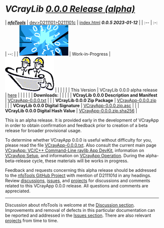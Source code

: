 <!-- index.md 0.0.5                 UTF-8                          2023-01-12
     ----1----|----2----|----3----|----4----|----5----|----6----|----7----|--*

                     VCRAYAPP 0.0.0 RELEASE (ALPHA)
     -->

# ***VCrayLib** [0.0.0 Release (alpha)](.)*

| ***[nfoTools](../../../)*** | [dev](../../)[>D211101](../)[>D211101c](.) |
[index.html](index.html) ***0.0.5 2023-01-12*** |
| :--                |       :-:          | --: |
| ![nfotools](../../../images/nfoWorks-2014-06-02-1702-LogoSmall.png) | Work-in-Progress | ![Hard Hat Area](../../../images/hardhat-logo.gif) |
|              |                     |           |
| This Version | VCrayLib 0.0.0 alpha release | [here](.) |
|              |                              |           |
| **Downloads:** |                            |           |
|   | **VCrayLib 0.0.0 Description and Manifest** | [VCrayApp-0.0.0.txt](VCrayApp-0.0.0.txt) |
|   | **VCrayLib 0.0.0 Zip Package** | [VCrayApp-0.0.0.zip](VCrayApp-0.0.0.zip) |
|   | **VCrayLib 0.0.0 Digital Signature** | [VCrayApp-0.0.0.zip.asc](VCrayApp-0.0.0.zip.asc) |
|   | **VCrayLib 0.0.0 Digital Hash Value** | [VCrayApp-0.0.0.zip.sha256](VCrayApp-0.0.0.zip.sha256) |

This is an alpha release.  It is provided early in the development of VCrayApp
in order to obtain confirmation and feedback prior to creation of a beta
release for broader provisional usage.

To determine whether VCrayApp 0.0.0 is useful without difficulty for you,
please read the file [VCrayApp-0.0.0.txt](VCrayApp-0.0.0.txt).  Also consult
the current main page [VCrayApp: VC/C++ Command-Line raylib App DevKit](..),
information on [VCrayApp Setup](../D211101a), and information on
[VCrayApp Operation](../D211101b).  During the alpha-beta-release cycle, these
materials will be works in progress.

Feedback and requests concerning this alpha release should be addressed to the
[nfoTools GitHub Project](https://github.com/orcmid/nfoTools) with mention of
D211101d in any headings.  Review [discussions](VCrayApp-0.0.0.txt),
[issues](https://github.com/orcmid/nfoTools/issues), and
[projects](https://github.com/orcmid/nfoTools/projects) for discussions and
comments related to this VCrayApp 0.0.0 release.  All questions and comments
are appreciated.

----

Discussion about nfoTools is welcome at the
[Discussion section](https://github.com/orcmid/nfoTools/discussions).
Improvements and removal of defects in this particular documentation can be
reported and addressed in the
[Issues section](https://github.com/orcmid/nfoTools/issues).  There are also
relevant [projects](https://github.com/orcmid/nfoTools/projects) from time to
time.

<!-- ----1----|----2----|----3----|----4----|----5----|----6----|----7----|--*

     0.0.5 2023-01-12T17:09Z Correct links and names of the downloads
     0.0.4 2023-01-12T05:32Z Clean up formatting, wordsmith a little
     0.0.3 2023-01-12T01:44Z Create provisional release notification
     0.0.2 2022-06-11T21:17Z Bring top banner up to standard
     0.0.1 2022-06-10T02:32Z Remove commented out boilerplate for now
     0.0.0 2022-06-10T00:41Z Create Initial Placeholder

                       *** end D161101d/index.md ***
     -->
